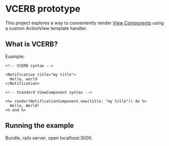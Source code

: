 # VCERB prototype

This project explores a way to conveniently render [View Components](https://viewcomponent.org) using
a custom ActionView template handler.

## What is VCERB?

Example:

```erbruby
<!-- VCERB syntax -->

<Notification title="my title">
  Hello, world
</Notification>

<!-- Standard ViewComponent syntax -->

<%= render(NotificationComponent.new(title: "my title")) do %>
  Hello, World!
<% end %>
```

## Running the example

Bundle, rails server, open localhost:3000.
